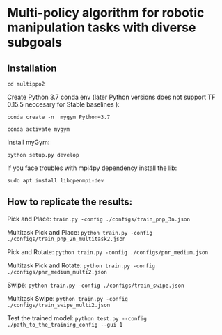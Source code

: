 
# Multi-policy algorithm for robotic manipulation tasks with diverse subgoals

## Installation

`cd multippo2`

Create Python 3.7 conda env (later Python versions does not support TF 0.15.5 neccesary for Stable baselines ):

`conda create -n  mygym Python=3.7`

`conda activate mygym`

Install myGym:

`python setup.py develop`

If you face troubles with mpi4py dependency install the lib:

`sudo apt install libopenmpi-dev`

## How to replicate the results:

Pick and Place:
`train.py -config ./configs/train_pnp_3n.json`

Multitask Pick and Place:
`python train.py -config ./configs/train_pnp_2n_multitask2.json`

Pick and Rotate:
`python train.py -config ./configs/pnr_medium.json`

Multitask Pick and Rotate:
`python train.py -config ./configs/pnr_medium_multi2.json`

Swipe:
`python train.py -config ./configs/train_swipe.json`

Multitask Swipe:
`python train.py -config ./configs/train_swipe_multi2.json`

Test the trained model:
`python test.py --config ./path_to_the_training_config --gui 1`


